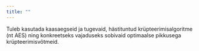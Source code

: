 ```yaml
---
title: ""
---
```

Tuleb kasutada kaasaegseid ja tugevaid, hästituntud krüpteerimisalgoritme (nt
AES) ning konkreetseks vajaduseks sobivaid optimaalse pikkusega
krüpteerimisvõtmeid.
